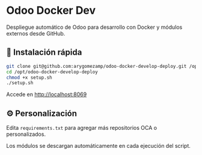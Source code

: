 # Odoo Docker Dev

Despliegue automático de Odoo para desarrollo con Docker y módulos externos desde GitHub.

## 🚀 Instalación rápida

```bash
git clone git@github.com:arygomezamp/odoo-docker-develop-deploy.git /opt/odoo-docker-develop-deploy
cd /opt/odoo-docker-develop-deploy
chmod +x setup.sh
./setup.sh
```

Accede en [http://localhost:8069](http://localhost:8069)

## ⚙️ Personalización

Edita `requirements.txt` para agregar más repositorios OCA o personalizados.

Los módulos se descargan automáticamente en cada ejecución del script.
